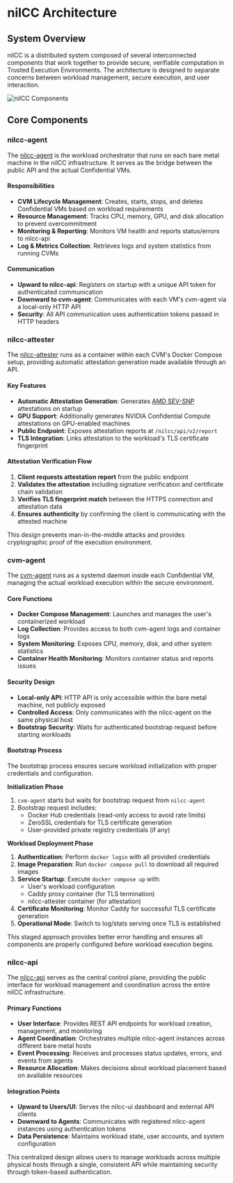 # nilCC Architecture

## System Overview

nilCC is a distributed system composed of several interconnected components that work together to provide secure, verifiable computation in Trusted Execution Environments. The architecture is designed to separate concerns between workload management, secure execution, and user interaction.

![nilCC Components](/img/nilcc.jpg)

## Core Components

### nilcc-agent

The [nilcc-agent](https://github.com/NillionNetwork/nilcc/tree/main/nilcc-agent) is the workload orchestrator that runs on each bare metal machine in the nilCC infrastructure. It serves as the bridge between the public API and the actual Confidential VMs.

#### Responsibilities

- **CVM Lifecycle Management**: Creates, starts, stops, and deletes Confidential VMs based on workload requirements
- **Resource Management**: Tracks CPU, memory, GPU, and disk allocation to prevent overcommitment
- **Monitoring & Reporting**: Monitors VM health and reports status/errors to nilcc-api
- **Log & Metrics Collection**: Retrieves logs and system statistics from running CVMs

#### Communication

- **Upward to nilcc-api**: Registers on startup with a unique API token for authenticated communication
- **Downward to cvm-agent**: Communicates with each VM's cvm-agent via a local-only HTTP API
- **Security**: All API communication uses authentication tokens passed in HTTP headers

### nilcc-attester

The [nilcc-attester](https://github.com/NillionNetwork/nilcc/tree/main/nilcc-attester) runs as a container within each CVM's Docker Compose setup, providing automatic attestation generation made available through an API.

#### Key Features

- **Automatic Attestation Generation**: Generates [AMD SEV-SNP](https://www.amd.com/en/developer/sev.html) attestations on startup
- **GPU Support**: Additionally generates NVIDIA Confidential Compute attestations on GPU-enabled machines
- **Public Endpoint**: Exposes attestation reports at `/nilcc/api/v2/report`
- **TLS Integration**: Links attestation to the workload's TLS certificate fingerprint

#### Attestation Verification Flow

1. **Client requests attestation report** from the public endpoint
2. **Validates the attestation** including signature verification and certificate chain validation
3. **Verifies TLS fingerprint match** between the HTTPS connection and attestation data
4. **Ensures authenticity** by confirming the client is communicating with the attested machine

This design prevents man-in-the-middle attacks and provides cryptographic proof of the execution environment.

### cvm-agent

The [cvm-agent](https://github.com/NillionNetwork/nilcc/tree/main/cvm-agent) runs as a systemd daemon inside each Confidential VM, managing the actual workload execution within the secure environment.

#### Core Functions

- **Docker Compose Management**: Launches and manages the user's containerized workload
- **Log Collection**: Provides access to both cvm-agent logs and container logs
- **System Monitoring**: Exposes CPU, memory, disk, and other system statistics
- **Container Health Monitoring**: Monitors container status and reports issues

#### Security Design

- **Local-only API**: HTTP API is only accessible within the bare metal machine, not publicly exposed
- **Controlled Access**: Only communicates with the nilcc-agent on the same physical host
- **Bootstrap Security**: Waits for authenticated bootstrap request before starting workloads

#### Bootstrap Process

The bootstrap process ensures secure workload initialization with proper credentials and configuration.

**Initialization Phase**

1. `cvm-agent` starts but waits for bootstrap request from `nilcc-agent`
2. Bootstrap request includes:
   - Docker Hub credentials (read-only access to avoid rate limits)
   - ZeroSSL credentials for TLS certificate generation
   - User-provided private registry credentials (if any)

**Workload Deployment Phase**

1. **Authentication**: Perform `docker login` with all provided credentials
2. **Image Preparation**: Run `docker compose pull` to download all required images
3. **Service Startup**: Execute `docker compose up` with:
   - User's workload configuration
   - Caddy proxy container (for TLS termination)
   - nilcc-attester container (for attestation)
4. **Certificate Monitoring**: Monitor Caddy for successful TLS certificate generation
5. **Operational Mode**: Switch to log/stats serving once TLS is established

This staged approach provides better error handling and ensures all components are properly configured before workload execution begins.

### nilcc-api

The [nilcc-api](https://github.com/NillionNetwork/nilcc/tree/main/nilcc-api) serves as the central control plane, providing the public interface for workload management and coordination across the entire nilCC infrastructure.

#### Primary Functions

- **User Interface**: Provides REST API endpoints for workload creation, management, and monitoring
- **Agent Coordination**: Orchestrates multiple nilcc-agent instances across different bare metal hosts
- **Event Processing**: Receives and processes status updates, errors, and events from agents
- **Resource Allocation**: Makes decisions about workload placement based on available resources

#### Integration Points

- **Upward to Users/UI**: Serves the nilcc-ui dashboard and external API clients
- **Downward to Agents**: Communicates with registered nilcc-agent instances using authentication tokens
- **Data Persistence**: Maintains workload state, user accounts, and system configuration

This centralized design allows users to manage workloads across multiple physical hosts through a single, consistent API while maintaining security through token-based authentication.

